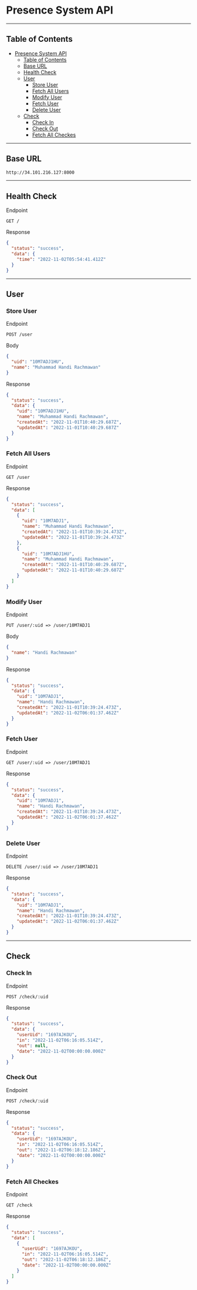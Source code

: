 # Presence System API

---

## Table of Contents

- [Presence System API](#presence-system-api)
  - [Table of Contents](#table-of-contents)
  - [Base URL](#base-url)
  - [Health Check](#health-check)
  - [User](#user)
    - [Store User](#store-user)
    - [Fetch All Users](#fetch-all-users)
    - [Modify User](#modify-user)
    - [Fetch User](#fetch-user)
    - [Delete User](#delete-user)
  - [Check](#check)
    - [Check In](#check-in)
    - [Check Out](#check-out)
    - [Fetch All Checkes](#fetch-all-checkes)

---

## Base URL

```txt
http://34.101.216.127:8000
```

---

## Health Check

Endpoint

```text
GET /
```

Response

```json
{
  "status": "success",
  "data": {
    "time": "2022-11-02T05:54:41.412Z"
  }
}
```

---

## User

### Store User

Endpoint

```text
POST /user
```

Body

```json
{
  "uid": "10M7ADJ1HU",
  "name": "Muhammad Handi Rachmawan"
}
```

Response

```json
{
  "status": "success",
  "data": {
    "uid": "10M7ADJ1HU",
    "name": "Muhammad Handi Rachmawan",
    "createdAt": "2022-11-01T10:40:29.687Z",
    "updatedAt": "2022-11-01T10:40:29.687Z"
  }
}
```

### Fetch All Users

Endpoint

```text
GET /user
```

Response

```json
{
  "status": "success",
  "data": [
    {
      "uid": "10M7ADJ1",
      "name": "Muhammad Handi Rachmawan",
      "createdAt": "2022-11-01T10:39:24.473Z",
      "updatedAt": "2022-11-01T10:39:24.473Z"
    },
    {
      "uid": "10M7ADJ1HU",
      "name": "Muhammad Handi Rachmawan",
      "createdAt": "2022-11-01T10:40:29.687Z",
      "updatedAt": "2022-11-01T10:40:29.687Z"
    }
  ]
}
```

### Modify User

Endpoint

```text
PUT /user/:uid => /user/10M7ADJ1
```

Body

```json
{
  "name": "Handi Rachmawan"
}
```

Response

```json
{
  "status": "success",
  "data": {
    "uid": "10M7ADJ1",
    "name": "Handi Rachmawan",
    "createdAt": "2022-11-01T10:39:24.473Z",
    "updatedAt": "2022-11-02T06:01:37.462Z"
  }
}
```

### Fetch User

Endpoint

```text
GET /user/:uid => /user/10M7ADJ1
```

Response

```json
{
  "status": "success",
  "data": {
    "uid": "10M7ADJ1",
    "name": "Handi Rachmawan",
    "createdAt": "2022-11-01T10:39:24.473Z",
    "updatedAt": "2022-11-02T06:01:37.462Z"
  }
}
```

### Delete User

Endpoint

```text
DELETE /user/:uid => /user/10M7ADJ1
```

Response

```json
{
  "status": "success",
  "data": {
    "uid": "10M7ADJ1",
    "name": "Handi Rachmawan",
    "createdAt": "2022-11-01T10:39:24.473Z",
    "updatedAt": "2022-11-02T06:01:37.462Z"
  }
}
```

---

## Check

### Check In

Endpoint

```text
POST /check/:uid

```

Response

```json
{
  "status": "success",
  "data": {
    "userUid": "1697AJKOU",
    "in": "2022-11-02T06:16:05.514Z",
    "out": null,
    "date": "2022-11-02T00:00:00.000Z"
  }
}
```

### Check Out

Endpoint

```text
POST /check/:uid

```

Response

```json
{
  "status": "success",
  "data": {
    "userUid": "1697AJKOU",
    "in": "2022-11-02T06:16:05.514Z",
    "out": "2022-11-02T06:18:12.186Z",
    "date": "2022-11-02T00:00:00.000Z"
  }
}
```

### Fetch All Checkes

Endpoint

```text
GET /check
```

Response

```json
{
  "status": "success",
  "data": [
    {
      "userUid": "1697AJKOU",
      "in": "2022-11-02T06:16:05.514Z",
      "out": "2022-11-02T06:18:12.186Z",
      "date": "2022-11-02T00:00:00.000Z"
    }
  ]
}
```
